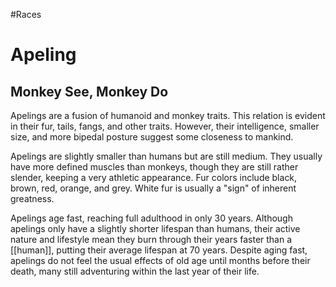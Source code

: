 #Races
# Apeling
## Monkey See, Monkey Do
Apelings are a fusion of humanoid and monkey traits. This relation is evident in their fur, tails, fangs, and other traits. However, their intelligence, smaller size, and more bipedal posture suggest some closeness to mankind. 

Apelings are slightly smaller than humans but are still medium. They usually have more defined muscles than monkeys, though they are still rather slender, keeping a very athletic appearance. Fur colors include black, brown, red, orange, and grey. White fur is usually a "sign" of inherent greatness. 

Apelings age fast, reaching full adulthood in only 30 years. Although apelings only have a slightly shorter lifespan than humans, their active nature and lifestyle mean they burn through their years faster than a [[human]], putting their average lifespan at 70 years. Despite aging fast, apelings do not feel the usual effects of old age until months before their death, many still adventuring within the last year of their life.